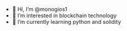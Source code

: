 - 👋 Hi, I’m @monogios1
- 👀 I’m interested in blockchain technology
- 🌱 I’m currently learning python and solidity

<!---
monogios1/monogios1 is a ✨ special ✨ repository because its `README.md` (this file) appears on your GitHub profile.
You can click the Preview link to take a look at your changes.
--->
